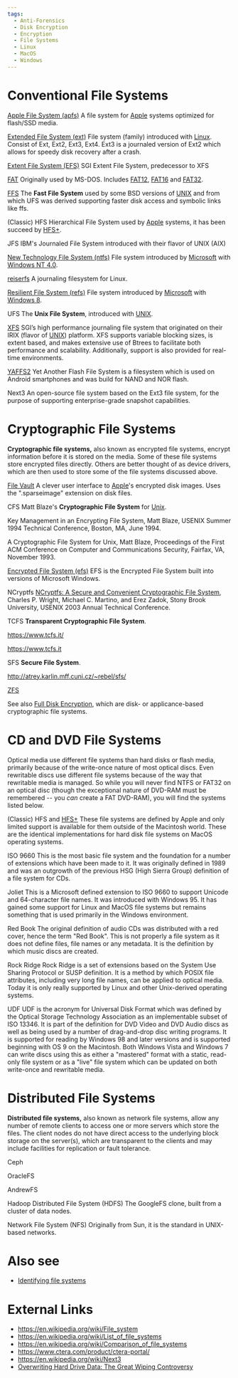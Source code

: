 ```yaml
---
tags:
  - Anti-Forensics
  - Disk Encryption
  - Encryption
  - File Systems
  - Linux
  - MacOS
  - Windows
---
```

# Conventional File Systems

[Apple File System (apfs)](apple_file_system_(apfs).md)
A file system for [Apple](apple_inc.md) systems optimized for
flash/SSD media.

<!-- -->

[Extended File System (ext)](extended_file_system_(ext).md)
File system (family) introduced with [Linux](linux.md). Consist
of Ext, Ext2, Ext3, Ext4. Ext3 is a journaled version of Ext2 which
allows for speedy disk recovery after a crash.

<!-- -->

[Extent File System (EFS)](https://en.wikipedia.org/wiki/Extent_File_System)
SGI Extent File System, predecessor to XFS

<!-- -->

[FAT](fat.md)
Originally used by MS-DOS. Includes [FAT12](fat.md),
[FAT16](fat.md) and [FAT32](fat.md).

<!-- -->

[FFS](ffs.md)
The **Fast File System** used by some BSD versions of [UNIX](unix.md) and from
which UFS was derived supporting faster disk access and symbolic links
like ffs.

<!-- -->

(Classic) HFS
Hierarchical File System used by [Apple](apple_inc.md) systems, it
has been succeed by [HFS+](hfs+.md).

<!-- -->

JFS
IBM's Journaled File System introduced with their flavor of UNIX (AIX)

<!-- -->

[New Technology File System (ntfs)](new_technology_file_system_(ntfs).md)
File system introduced by [Microsoft](microsoft.md) with
[Windows NT 4.0](windows.md).

<!-- -->

[reiserfs](reiserfs.md)
A journaling filesystem for Linux.

<!-- -->

[Resilient File System (refs)](resilient_file_system_(refs).md)
File system introduced by [Microsoft](microsoft.md) with
[Windows 8](windows.md).

<!-- -->

UFS
The **Unix File System**, introduced with [UNIX](unix.md).

<!-- -->

[XFS](xfs.md)
SGI’s high performance journaling file system that
originated on their IRIX (flavor of
[UNIX](unix.md)) platform. XFS supports variable blocking sizes,
is extent based, and makes extensive use of Btrees
to facilitate both performance and scalability. Additionally, support is
also provided for real-time environments.

<!-- -->

[YAFFS2](yaffs2.md)
Yet Another Flash File System is a filesystem which is used on Android
smartphones and was build for NAND and NOR flash.

<!-- -->

Next3
An open-source file system based on the Ext3 file system, for the
purpose of supporting enterprise-grade snapshot capabilities.

# Cryptographic File Systems

**Cryptographic file systems,** also known as encrypted file systems,
encrypt information before it is stored on the media. Some of these file
systems store encrypted files directly. Others are better thought of as
device drivers, which are then used to store some of the file systems
discussed above.

[File Vault](file_vault.md)
A clever user interface to [Apple](apple_inc.md)'s encrypted disk
images. Uses the ".sparseimage" extension on disk files.

<!-- -->

CFS
Matt Blaze's **Cryptographic File System** for [Unix](unix.md).

Key Management in an Encrypting File System, Matt Blaze, USENIX
Summer 1994 Technical Conference, Boston, MA, June 1994.

A Cryptographic File System for Unix, Matt Blaze, Proceedings of
the First ACM Conference on Computer and Communications Security,
Fairfax, VA, November 1993.

<!-- -->

[Encrypted File System (efs)](windows_encrypted_file_system.md)
EFS is the Encrypted File System built into versions of Microsoft
Windows.

<!-- -->

NCryptfs
[NCryptfs: A Secure and Convenient Cryptographic File
System](https://www.fsl.cs.sunysb.edu/docs/ncryptfs/ncryptfs.pdf),
Charles P. Wright, Michael C. Martino, and Erez Zadok, Stony Brook
University, USENIX 2003 Annual Technical Conference.

<!-- -->

TCFS
**Transparent Cryptographic File System**.

<https://www.tcfs.it/>

<https://www.tcfs.it>

<!-- -->

SFS
**Secure File System**.

<http://atrey.karlin.mff.cuni.cz/~rebel/sfs/>

<!-- -->

[ZFS](zfs.md)

See also [Full Disk Encryption](full_disk_encryption.md), which
are disk- or applicance-based cryptographic file systems.

# CD and DVD File Systems

Optical media use different file systems than hard disks or flash media,
primarily because of the write-once nature of most optical discs. Even
rewritable discs use different file systems because of the way that
rewritable media is managed. So while you will never find NTFS or FAT32
on an optical disc (though the exceptional nature of DVD-RAM must be
remembered -- you *can* create a FAT DVD-RAM), you will find the systems
listed below.

(Classic) HFS and [HFS+](hfs+.md)
These file systems are defined by Apple and only limited support is available for them outside of the Macintosh world. These are the identical implementations for hard disk file systems on MacOS operating systems.

<!-- -->

ISO 9660
This is the most basic file system and the foundation for a number of
extensions which have been made to it. It was originally defined in 1989
and was an outgrowth of the previous HSG (High Sierra Group) definition
of a file system for CDs.

<!-- -->

Joliet
This is a Microsoft defined extension to ISO 9660 to support Unicode and
64-character file names. It was introduced with Windows 95. It has
gained some support for Linux and MacOS file systems but remains
something that is used primarily in the Windows environment.

<!-- -->

Red Book
The original definition of audio CDs was distributed with a red cover,
hence the term "Red Book". This is not properly a file system as it does
not define files, file names or any metadata. It is the definition by
which music discs are created.

<!-- -->

Rock Ridge
Rock Ridge is a set of extensions based on the System Use Sharing
Protocol or SUSP definition. It is a method by which POSIX file
attributes, including very long file names, can be applied to optical
media. Today it is only really supported by Linux and other Unix-derived
operating systems.

<!-- -->

UDF
UDF is the acronym for Universal Disk Format which was defined by the
Optical Storage Technology Association as an implementable subset of
ISO 13346. It is part of the definition for DVD Video and DVD Audio
discs as well as being used by a number of drag-and-drop disc writing
programs. It is supported for reading by Windows 98 and later versions
and is supported beginning with OS 9 on the Macintosh. Both Windows
Vista and Windows 7 can write discs using this as either a "mastered"
format with a static, read-only file system or as a "live" file system
which can be updated on both write-once and rewritable media.

# Distributed File Systems

**Distributed file systems,** also known as network file systems, allow
any number of remote clients to access one or more servers which store
the files. The client nodes do not have direct access to the underlying
block storage on the server(s), which are transparent to the clients and
may include facilities for replication or fault tolerance.

Ceph

OracleFS

AndrewFS

Hadoop Distributed File System (HDFS)
The GoogleFS clone, built from a cluster of data nodes.

<!-- -->

Network File System (NFS)
Originally from Sun, it is the standard in UNIX-based networks.

# Also see

- [Identifying file systems](identifying_file_systems.md)

# External Links

- <https://en.wikipedia.org/wiki/File_system>
- <https://en.wikipedia.org/wiki/List_of_file_systems>
- <https://en.wikipedia.org/wiki/Comparison_of_file_systems>
- <https://www.ctera.com/product/ctera-portal/>
- <https://en.wikipedia.org/wiki/Next3>
- [Overwriting Hard Drive Data: The Great Wiping Controversy](http://www.springerlink.com/content/408263ql11460147/)
